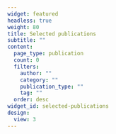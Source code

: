 ```yaml
---
widget: featured
headless: true
weight: 80
title: Selected publications
subtitle: ""
content:
  page_type: publication
  count: 0
  filters:
    author: ""
    category: ""
    publication_type: ""
    tag: ""
  order: desc
widget_id: selected-publications
design:
  view: 3
---
```

